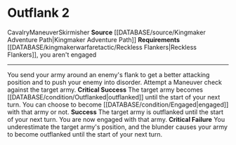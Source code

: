﻿---
actions: '[two-actions]'
id: '1435'
name: Outflank
rarity: Common
requirement: '[[DATABASE/kingmakerwarfaretactic/Reckless Flankers|Reckless Flankers]]
  , you aren''t engaged'
source: '[[DATABASE/source/Kingmaker Adventure Path|Kingmaker Adventure Path]]'
trait:
- '[[DATABASE/trait/Cavalry|Cavalry]]'
- '[[DATABASE/trait/Maneuver|Maneuver]]'
- '[[DATABASE/trait/Skirmisher|Skirmisher]]'
type: Action

---
# Outflank <span class="action-icon">2</span>

<span class="item-trait">Cavalry</span><span class="item-trait">Maneuver</span><span class="item-trait">Skirmisher</span>
**Source** [[DATABASE/source/Kingmaker Adventure Path|Kingmaker Adventure Path]]
**Requirements** [[DATABASE/kingmakerwarfaretactic/Reckless Flankers|Reckless Flankers]], you aren't engaged

---
You send your army around an enemy's flank to get a better attacking position and to push your enemy into disorder. Attempt a Maneuver check against the target army.
**Critical Success** The target army becomes [[DATABASE/condition/Outflanked|outflanked]] until the start of your next turn. You can choose to become [[DATABASE/condition/Engaged|engaged]] with that army or not.
**Success** The target army is outflanked until the start of your next turn. You are now engaged with that army.
**Critical Failure** You underestimate the target army's position, and the blunder causes your army to become outflanked until the start of your next turn.